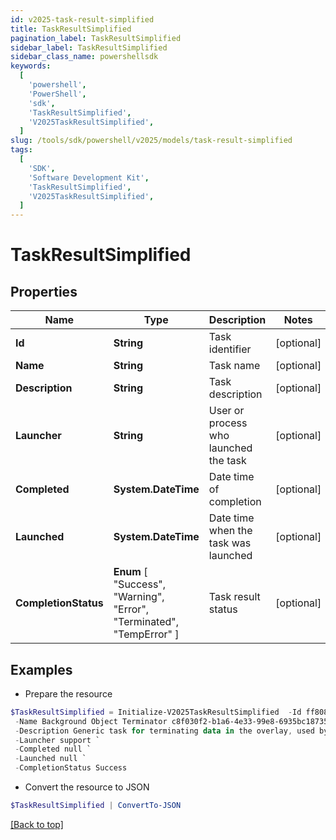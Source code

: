 ```yaml
---
id: v2025-task-result-simplified
title: TaskResultSimplified
pagination_label: TaskResultSimplified
sidebar_label: TaskResultSimplified
sidebar_class_name: powershellsdk
keywords:
  [
    'powershell',
    'PowerShell',
    'sdk',
    'TaskResultSimplified',
    'V2025TaskResultSimplified',
  ]
slug: /tools/sdk/powershell/v2025/models/task-result-simplified
tags:
  [
    'SDK',
    'Software Development Kit',
    'TaskResultSimplified',
    'V2025TaskResultSimplified',
  ]
---
```


# TaskResultSimplified

## Properties

| Name | Type | Description | Notes |
| --- | --- | --- | --- |
| **Id** | **String** | Task identifier | [optional] |
| **Name** | **String** | Task name | [optional] |
| **Description** | **String** | Task description | [optional] |
| **Launcher** | **String** | User or process who launched the task | [optional] |
| **Completed** | **System.DateTime** | Date time of completion | [optional] |
| **Launched** | **System.DateTime** | Date time when the task was launched | [optional] |
| **CompletionStatus** | **Enum** [ "Success", "Warning", "Error", "Terminated", "TempError" ] | Task result status | [optional] |

## Examples

- Prepare the resource

```powershell
$TaskResultSimplified = Initialize-V2025TaskResultSimplified  -Id ff8081814d977c21014da056804a0af3 `
 -Name Background Object Terminator c8f030f2-b1a6-4e33-99e8-6935bc18735d `
 -Description Generic task for terminating data in the overlay, used by the TerminationService. `
 -Launcher support `
 -Completed null `
 -Launched null `
 -CompletionStatus Success
```

- Convert the resource to JSON

```powershell
$TaskResultSimplified | ConvertTo-JSON
```

[[Back to top]](#)
